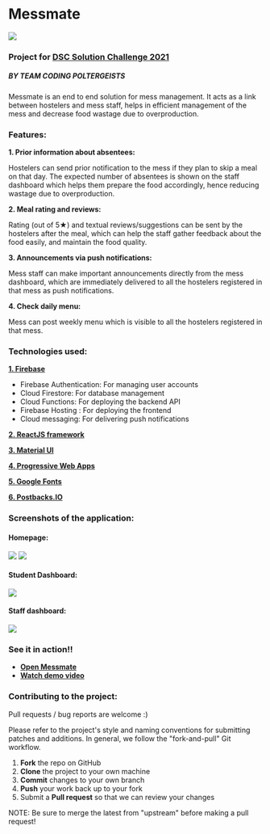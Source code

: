 # Messmate
[![](https://res.cloudinary.com/ishaanmehta4/image/upload/c_scale,w_150/v1616932485/favicon_nckriy.png)](https://res.cloudinary.com/ishaanmehta4/image/upload/c_scale,w_150/v1616932485/favicon_nckriy.png)
### Project for [DSC Solution Challenge 2021](https://developers.google.com/community/dsc-solution-challenge "DSC Solution Challange 2021")
##### BY TEAM CODING POLTERGEISTS
Messmate is an end to end solution for mess management. It acts as a link between hostelers and mess staff, helps in efficient management of the mess and decrease food wastage due to overproduction.


### Features:
**1. Prior information about absentees:**

Hostelers can send prior notification to the mess if they plan to skip a meal on that day. The expected number of absentees is shown on the staff dashboard which helps them prepare the food accordingly, hence reducing wastage due to overproduction.
   
**2. Meal rating and reviews:**

Rating (out of 5★) and textual reviews/suggestions can be sent by the hostelers after the meal, which can help the staff gather feedback about the food easily, and maintain the food quality.
   
**3. Announcements via push notifications:**

Mess staff can make important announcements directly from the mess dashboard, which are immediately delivered to all the hostelers registered in that mess as push notifications.
   
**4. Check daily menu:**

Mess can post weekly menu which is visible to all the hostelers registered in that mess.


### Technologies used:
**[1. Firebase](https://firebase.google.com/ "1. Firebase")**
- Firebase Authentication: For managing user accounts
- Cloud Firestore: For database management 
- Cloud Functions: For deploying the backend API
- Firebase Hosting : For deploying the frontend
- Cloud messaging: For delivering push notifications 

**[2. ReactJS framework](https://reactjs.org/ "2. ReactJS framework")**

**[3. Material UI](https://material-ui.com/ "3. Material UI")**

**[4. Progressive Web Apps ](https://web.dev/progressive-web-apps/ "4. Progressive Web Apps ")**

**[5. Google Fonts](https://fonts.google.com/ "5. Google Fonts")**

**[6. Postbacks.IO](https://www.postbacks.io/ "6. Postbacks.IO")**


### Screenshots of the application:
#### Homepage:
[![](https://res.cloudinary.com/ishaanmehta4/image/upload/v1616931580/ss1_vzkszd.jpg)](https://res.cloudinary.com/ishaanmehta4/image/upload/v1616931580/ss1_vzkszd.jpg)
[![](https://res.cloudinary.com/ishaanmehta4/image/upload/v1616932099/ss8_xpzsm1.jpg)](https://res.cloudinary.com/ishaanmehta4/image/upload/v1616932099/ss8_xpzsm1.jpg)
#### Student Dashboard:
[![](https://res.cloudinary.com/ishaanmehta4/image/upload/v1616931663/ss2_ctzypg.jpg)](https://res.cloudinary.com/ishaanmehta4/image/upload/v1616931663/ss2_ctzypg.jpg)
#### Staff dashboard:
[![](https://res.cloudinary.com/ishaanmehta4/image/upload/v1616932264/ss11_ggknon.jpg)](https://res.cloudinary.com/ishaanmehta4/image/upload/v1616932264/ss11_ggknon.jpg)


### See it in action!!
- **[Open Messmate](https://mess-mate-305104.web.app/ "Open Messmate")**
- **[Watch demo video](https://youtu.be/fWO7ud-crLk "Watch demo video")**


### Contributing to the project:
Pull requests / bug reports are welcome :)

Please refer to the project's style and naming conventions for submitting patches and additions. In general, we follow the "fork-and-pull" Git workflow.

 1. **Fork** the repo on GitHub
 2. **Clone** the project to your own machine
 3. **Commit** changes to your own branch
 4. **Push** your work back up to your fork
 5. Submit a **Pull request** so that we can review your changes

NOTE: Be sure to merge the latest from "upstream" before making a pull request!
